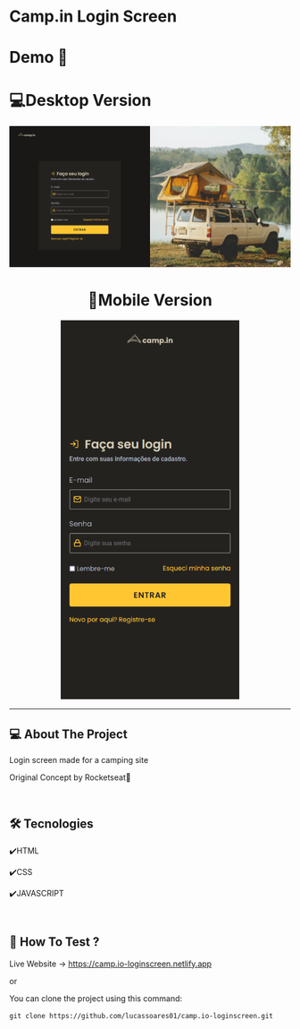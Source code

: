 # Camp.in Login Screen

# Demo 📸

<div align="center">
  <h1 align="left">💻Desktop Version</h1>
  <img src="./github/campiodesktop.png"/>
  
  <h1>📱Mobile Version</h1>
  <img src="./github/campiomobile.png" width='320px'/>     
</div>

---
                                                                                                                                                                                                                            

## 💻 About The Project
Login screen made for a camping site

Original Concept by Rocketseat💜

<br>

## 🛠 Tecnologies 
✔️HTML

✔️CSS

✔️JAVASCRIPT
    
<br>

## 🚀 How To Test ?
Live Website -> https://camp.io-loginscreen.netlify.app

or

You can clone the project using this command:

```
git clone https://github.com/lucassoares01/camp.io-loginscreen.git
```

